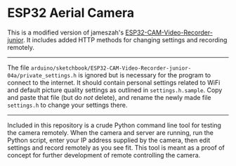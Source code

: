 # ESP32 Aerial Camera
This is a modified version of jameszah's [ESP32-CAM-Video-Recorder-junior](https://github.com/jameszah/ESP32-CAM-Video-Recorder-junior). It includes added HTTP methods for changing settings and recording remotely.
***
The file `arduino/sketchbook/ESP32-CAM-Video-Recorder-junior-04a/private_settings.h` is ignored but is necessary for the program to connect to the internet. It should contain personal settings related to WiFi and default picture quality settings as outlined in `settings.h.sample`. Copy and paste that file (but do *not* delete), and rename the newly made file `settings.h` to change your settings there.
***
Included in this repository is a crude Python command line tool for testing the camera remotely. When the camera and server are running, run the Python script, enter your IP address supplied by the camera, then edit settings and record remotely as you see fit. This tool is meant as a proof of concept for further development of remote controlling the camera.
